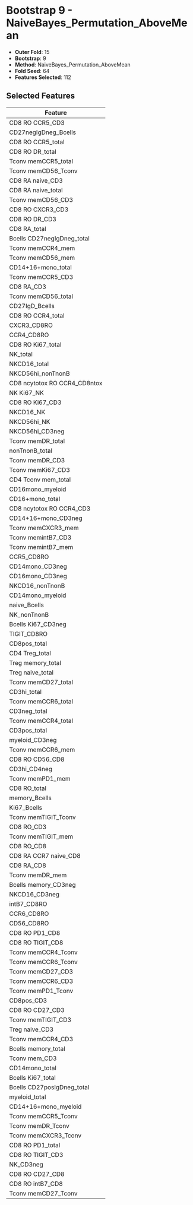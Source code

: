 # Bootstrap 9 - NaiveBayes_Permutation_AboveMean

- **Outer Fold**: 15
- **Bootstrap**: 9
- **Method**: NaiveBayes_Permutation_AboveMean
- **Fold Seed**: 64
- **Features Selected**: 112

## Selected Features

| Feature |
|---------|
| CD8 RO CCR5_CD3 |
| CD27negIgDneg_Bcells |
| CD8 RO CCR5_total |
| CD8 RO DR_total |
| Tconv memCCR5_total |
| Tconv memCD56_Tconv |
| CD8 RA naive_CD3 |
| CD8 RA naive_total |
| Tconv memCD56_CD3 |
| CD8 RO CXCR3_CD3 |
| CD8 RO DR_CD3 |
| CD8 RA_total |
| Bcells CD27negIgDneg_total |
| Tconv memCCR4_mem |
| Tconv memCD56_mem |
| CD14+16+mono_total |
| Tconv memCCR5_CD3 |
| CD8 RA_CD3 |
| Tconv memCD56_total |
| CD27IgD_Bcells |
| CD8 RO CCR4_total |
| CXCR3_CD8RO |
| CCR4_CD8RO |
| CD8 RO Ki67_total |
| NK_total |
| NKCD16_total |
| NKCD56hi_nonTnonB |
| CD8 ncytotox RO CCR4_CD8ntox |
| NK Ki67_NK |
| CD8  RO Ki67_CD3 |
| NKCD16_NK |
| NKCD56hi_NK |
| NKCD56hi_CD3neg |
| Tconv memDR_total |
| nonTnonB_total |
| Tconv memDR_CD3 |
| Tconv memKi67_CD3 |
| CD4 Tconv mem_total |
| CD16mono_myeloid |
| CD16+mono_total |
| CD8 ncytotox RO CCR4_CD3 |
| CD14+16+mono_CD3neg |
| Tconv memCXCR3_mem |
| Tconv memintB7_CD3 |
| Tconv memintB7_mem |
| CCR5_CD8RO |
| CD14mono_CD3neg |
| CD16mono_CD3neg |
| NKCD16_nonTnonB |
| CD14mono_myeloid |
| naive_Bcells |
| NK_nonTnonB |
| Bcells Ki67_CD3neg |
| TIGIT_CD8RO |
| CD8pos_total |
| CD4 Treg_total |
| Treg memory_total |
| Treg naive_total |
| Tconv memCD27_total |
| CD3hi_total |
| Tconv memCCR6_total |
| CD3neg_total |
| Tconv memCCR4_total |
| CD3pos_total |
| myeloid_CD3neg |
| Tconv memCCR6_mem |
| CD8 RO CD56_CD8 |
| CD3hi_CD4neg |
| Tconv memPD1_mem |
| CD8 RO_total |
| memory_Bcells |
| Ki67_Bcells |
| Tconv memTIGIT_Tconv |
| CD8 RO_CD3 |
| Tconv memTIGIT_mem |
| CD8 RO_CD8 |
| CD8 RA CCR7 naive_CD8 |
| CD8 RA_CD8 |
| Tconv memDR_mem |
| Bcells memory_CD3neg |
| NKCD16_CD3neg |
| intB7_CD8RO |
| CCR6_CD8RO |
| CD56_CD8RO |
| CD8 RO PD1_CD8 |
| CD8 RO TIGIT_CD8 |
| Tconv memCCR4_Tconv |
| Tconv memCCR6_Tconv |
| Tconv memCD27_CD3 |
| Tconv memCCR6_CD3 |
| Tconv memPD1_Tconv |
| CD8pos_CD3 |
| CD8 RO CD27_CD3 |
| Tconv memTIGIT_CD3 |
| Treg naive_CD3 |
| Tconv memCCR4_CD3 |
| Bcells memory_total |
| Tconv mem_CD3 |
| CD14mono_total |
| Bcells Ki67_total |
| Bcells CD27posIgDneg_total |
| myeloid_total |
| CD14+16+mono_myeloid |
| Tconv memCCR5_Tconv |
| Tconv memDR_Tconv |
| Tconv memCXCR3_Tconv |
| CD8 RO PD1_total |
| CD8 RO TIGIT_CD3 |
| NK_CD3neg |
| CD8 RO CD27_CD8 |
| CD8 RO intB7_CD8 |
| Tconv memCD27_Tconv |
